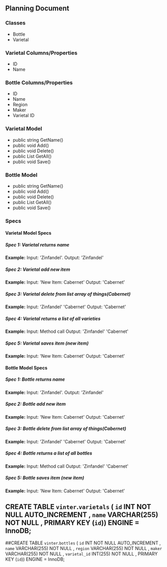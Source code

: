 ## Planning Document

### Classes
* Bottle
* Varietal

### Varietal Columns/Properties
* ID
* Name

### Bottle Columns/Properties
* ID
* Name
* Region
* Maker
* Varietal ID

### Varietal Model
<!-- * public int GetId() -->
* public string GetName()
* public void Add()
* public void Delete()
* public List<Varietal> GetAll()
* public void Save()


### Bottle Model
<!-- * public int GetId() -->
* public string GetName()
* public void Add()
* public void Delete()
* public List<Bottle> GetAll()
* public void Save()

###  Specs
#### Varietal Model Specs
##### Spec 1: Varietal returns name
**Example:**
Input: 'Zinfandel'.
Output: 'Zinfandel'
##### Spec 2: Varietal add new item
**Example:**
Input: 'New Item: Cabernet'
Output: 'Cabernet'
##### Spec 3: Varietal delete from list array of things(Cabernet)
**Example:**
Input: 'Zinfandel' 'Cabernet'
Output: 'Cabernet'
##### Spec 4: Varietal returns a list of all varieties
**Example:**
Input: Method call
Output: 'Zinfandel' 'Cabernet'
##### Spec 5: Varietal saves item (new item)
**Example:**
Input:  'New Item: Cabernet'
Output: 'Cabernet'


#### Bottle Model Specs
##### Spec 1: Bottle returns name
**Example:**
Input: 'Zinfandel'.
Output: 'Zinfandel'
##### Spec 2: Bottle add new item
**Example:**
Input: 'New Item: Cabernet'
Output: 'Cabernet'
##### Spec 3: Bottle delete from list array of things(Cabernet)
**Example:**
Input: 'Zinfandel' 'Cabernet'
Output: 'Cabernet'
##### Spec 4: Bottle returns a list of all bottles
**Example:**
Input: Method call
Output: 'Zinfandel' 'Cabernet'
##### Spec 5: Bottle saves item (new item)
**Example:**
Input:  'New Item: Cabernet'
Output: 'Cabernet'



## CREATE TABLE `vinter`.`varietals` ( `id` INT NOT NULL AUTO_INCREMENT , `name` VARCHAR(255) NOT NULL , PRIMARY KEY (`id`)) ENGINE = InnoDB;

##CREATE TABLE `vinter`.`bottles` ( `id` INT NOT NULL AUTO_INCREMENT , `name` VARCHAR(255) NOT NULL , `region` VARCHAR(255) NOT NULL , `maker` VARCHAR(255) NOT NULL , `varietal_id` INT(255) NOT NULL , PRIMARY KEY (`id`)) ENGINE = InnoDB;
